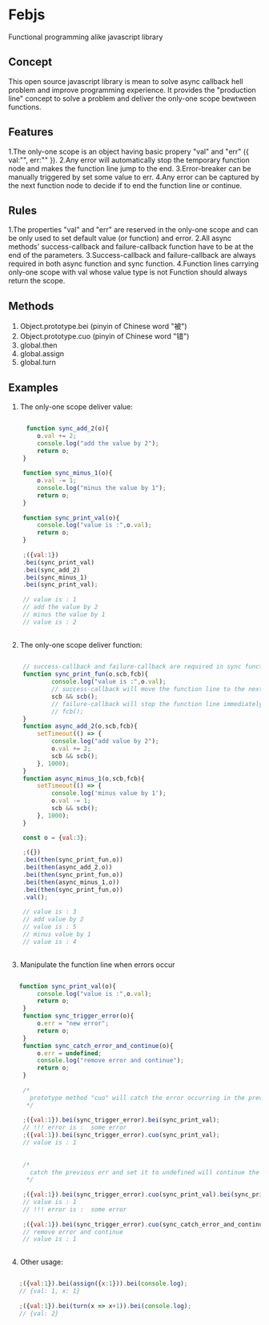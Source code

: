 # Febjs
Functional programming alike javascript library

## Concept

This open source javascript library is mean to solve async callback hell problem and improve programming experience.
It provides the "production line" concept to solve a problem and deliver the only-one scope bewtween functions.

## Features

1.The only-one scope is an object having basic propery "val" and "err" ({ val:"", err:"" }).
2.Any error will automatically stop the temporary function node and makes the function line jump to the end.
3.Error-breaker can be manually triggered by set some value to err.
4.Any error can be captured by the next function node to decide if to end the function line or continue.

## Rules

1.The properties "val" and "err" are reserved in the only-one scope and can be only used to set default value (or function) and error.
2.All async methods' success-callback and failure-callback function have to be at the end of the parameters.
3.Success-callback and failure-callback are always required in both async function and sync function.
4.Function lines carrying only-one scope with val whose value type is not Function should always return the scope.

## Methods

1. Object.prototype.bei (pinyin of Chinese word "被")
2. Object.prototype.cuo (pinyin of Chinese word "错")
3. global.then 
4. global.assign
5. global.turn

## Examples

1. The only-one scope deliver value:

```javascript

     function sync_add_2(o){
        o.val += 2;
        console.log("add the value by 2");
        return o;
    }
    
    function sync_minus_1(o){
        o.val -= 1;
        console.log("minus the value by 1");
        return o;
    }
    
    function sync_print_val(o){
        console.log("value is :",o.val);
        return o;
    }
    
    ;({val:1})
    .bei(sync_print_val)
    .bei(sync_add_2)
    .bei(sync_minus_1)
    .bei(sync_print_val);
    
    // value is : 1
    // add the value by 2
    // minus the value by 1
    // value is : 2
    
```

2. The only-one scope deliver function:

```javascript
  
    // success-callback and failure-callback are required in sync function as triggers too
    function sync_print_fun(o,scb,fcb){
            console.log("value is :",o.val);
            // success-callback will move the function line to the next node
            scb && scb();
            // failure-callback will stop the function line immediately
            // fcb();
    }
    function async_add_2(o,scb,fcb){
        setTimeout(() => {
            console.log("add value by 2");
            o.val += 2;
            scb && scb();
        }, 1000);
    }
    function async_minus_1(o,scb,fcb){
        setTimeout(() => {
            console.log('minus value by 1');
            o.val -= 1;
            scb && scb();
        }, 1000);
    }

    const o = {val:3};
    
    ;({})
    .bei(then(sync_print_fun,o))
    .bei(then(async_add_2,o))
    .bei(then(sync_print_fun,o))
    .bei(then(async_minus_1,o))
    .bei(then(sync_print_fun,o))
    .val();
    
    // value is : 3
    // add value by 2
    // value is : 5
    // minus value by 1
    // value is : 4
    
```

3. Manipulate the function line when errors occur

```javascript

   function sync_print_val(o){
        console.log("value is :",o.val);
        return o;
    }
    function sync_trigger_error(o){
        o.err = "new error";
        return o;
    }
    function sync_catch_error_and_continue(o){
        o.err = undefined;
        console.log("remove error and continue");
        return o;
    }
    
    /* 
      prototype method "cuo" will catch the error occurring in the previous function node 
     */
    
    ;({val:1}).bei(sync_trigger_error).bei(sync_print_val);
    // !!! error is :  some error
    ;({val:1}).bei(sync_trigger_error).cuo(sync_print_val);
    // value is : 1
    
    
    /*
      catch the previous err and set it to undefined will continue the function line
     */
    
    ;({val:1}).bei(sync_trigger_error).cuo(sync_print_val).bei(sync_print_val);
    // value is : 1
    // !!! error is :  some error
    
    ;({val:1}).bei(sync_trigger_error).cuo(sync_catch_error_and_continue).bei(sync_print_val);
    // remove error and continue
    // value is : 1
    
```

4. Other usage:

```javascript

   ;({val:1}).bei(assign({x:1})).bei(console.log);
   // {val: 1, x: 1}
   
   ;({val:1}).bei(turn(x => x+1)).bei(console.log);
   // {val: 2}
   
```
